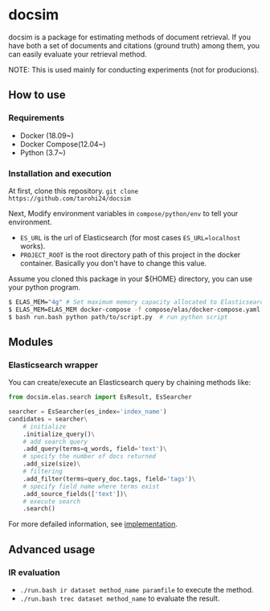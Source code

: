 docsim
=========

docsim is a package for estimating methods of document retrieval.
If you have both a set of documents and citations (ground truth) among them,
you can easily evaluate your retrieval method.

NOTE: This is used mainly for conducting experiments (not for producions).

## How to use

### Requirements

- Docker (18.09~)
- Docker Compose(12.04~)
- Python (3.7~)

### Installation and execution
At first, clone this repository. `git clone https://github.com/tarohi24/docsim`

Next, Modify environment variables in `compose/python/env` to tell your environment.

- `ES_URL` is the url of Elasticsearch (for most cases `ES_URL=localhost` works).
- `PROJECT_ROOT` is the root directory path of this project in the docker container. Basically you don't have to change this value.

Assume you cloned this package in your ${HOME} directory,  you can use your python program.

```bash
$ ELAS_MEM="4g" # Set maximum memory capacity allocated to Elasticsearch
$ ELAS_MEM=ELAS_MEM docker-compose -f compose/elas/docker-compose.yaml up -d # launch Elasticsearch (if you don't have launched any ES servers)
$ bash run.bash python path/to/script.py  # run python script
```


## Modules

### Elasticsearch wrapper
You can create/execute an Elasticsearch query by chaining methods like:

```python
from docsim.elas.search import EsResult, EsSearcher

searcher = EsSearcher(es_index='index_name')
candidates = searcher\
    # initialize
    .initialize_query()\
    # add search query
    .add_query(terms=q_words, field='text')\
    # specify the number of docs returned
    .add_size(size)\
    # filtering
    .add_filter(terms=query_doc.tags, field='tags')\
    # specify field name where terms exist
    .add_source_fields(['text'])\
    # execute search
    .search()
```

For more defailed information, see [implementation](https://github.com/tarohi24/docsim/blob/master/docsim/elas/search.py).


## Advanced usage

### IR evaluation

- `./run.bash ir dataset method_name paramfile` to execute the method.
- `./run.bash trec dataset method_name` to evaluate the result.
